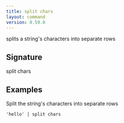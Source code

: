 ```yaml
---
title: split chars
layout: command
version: 0.59.0
---
```


splits a string's characters into separate rows

## Signature

split chars 

## Examples

Split the string's characters into separate rows
```shell
'hello' | split chars
```


